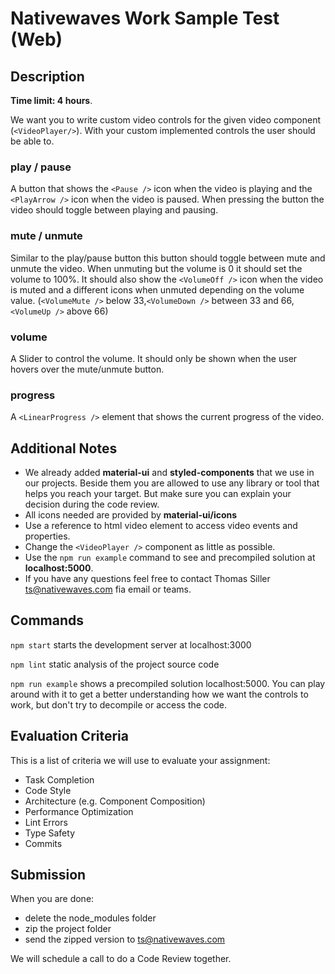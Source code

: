 # Nativewaves Work Sample Test (Web)

## Description

**Time limit: 4 hours**.

We want you to write custom video controls for the given video component (`<VideoPlayer/>`). With your custom implemented controls the user should be able to. 

### play / pause

A button that shows the `<Pause />` icon when the video is playing and the `<PlayArrow />` icon when the video is paused. When pressing the button the video should toggle between playing and pausing.

### mute / unmute

Similar to the play/pause button this button should toggle between mute and unmute the video. When unmuting but the volume is 0 it should set the volume to 100%. It should also show the `<VolumeOff />` icon when the video is muted and a different icons when unmuted depending on the volume value. (`<VolumeMute />` below 33,`<VolumeDown />` between 33 and 66, `<VolumeUp />` above 66)

### volume
A Slider to control the volume. It should only be shown when the user hovers over the mute/unmute button.

### progress
A `<LinearProgress />` element that shows the current progress of the video.

## Additional Notes

- We already added **material-ui** and **styled-components** that we use in our projects. Beside them you are allowed to use any library or tool that helps you reach your target. But make sure you can explain your decision during the code review.
- All icons needed are provided by **material-ui/icons**
- Use a reference to html video element to access video events and properties.
- Change the `<VideoPlayer />` component as little as possible.
- Use the `npm run example` command to see and precompiled solution at **localhost:5000**. 
- If you have any questions feel free to contact Thomas Siller <ts@nativewaves.com> fia email or teams.


## Commands
`npm start` starts the development server at localhost:3000

`npm lint` static analysis of the project source code

`npm run example` shows a precompiled solution localhost:5000. You can play around with it to get a better understanding how we want the controls to work, but don't try to decompile or access the code.

## Evaluation Criteria

This is a list of criteria we will use to evaluate your assignment:

- Task Completion
- Code Style
- Architecture (e.g. Component Composition)
- Performance Optimization
- Lint Errors
- Type Safety
- Commits

## Submission
When you are done:

- delete the node_modules folder
- zip the project folder
- send the zipped version to <ts@nativewaves.com>

We will schedule a call to do a Code Review together.